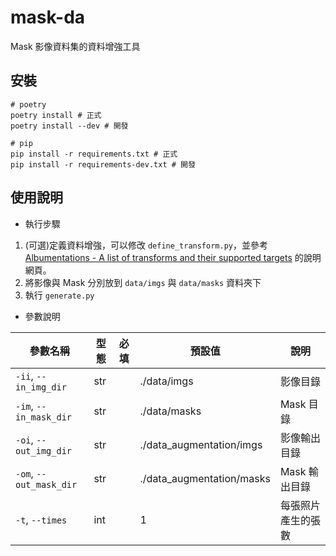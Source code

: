 # mask-da

Mask 影像資料集的資料增強工具

## 安裝

```shell
# poetry
poetry install # 正式
poetry install --dev # 開發

# pip
pip install -r requirements.txt # 正式
pip install -r requirements-dev.txt # 開發
```

## 使用說明

- 執行步驟

1. (可選)定義資料增強，可以修改 `define_transform.py`，並參考 [Albumentations - A list of transforms and their supported targets](<(https://albumentations.ai/docs/getting_started/transforms_and_targets/)>) 的說明網頁。
1. 將影像與 Mask 分別放到 `data/imgs` 與 `data/masks` 資料夾下
1. 執行 `generate.py`

- 參數說明

| 參數名稱                | 型態 | 必填 | 預設值                    | 說明               |
| ----------------------- | ---- | ---- | ------------------------- | ------------------ |
| `-ii`, `--in_img_dir`   | str  |      | ./data/imgs               | 影像目錄           |
| `-im`, `--in_mask_dir`  | str  |      | ./data/masks              | Mask 目錄          |
| `-oi`, `--out_img_dir`  | str  |      | ./data_augmentation/imgs  | 影像輸出目錄       |
| `-om`, `--out_mask_dir` | str  |      | ./data_augmentation/masks | Mask 輸出目錄      |
| `-t`, `--times`         | int  |      | 1                         | 每張照片產生的張數 |

